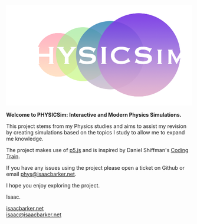 ![PHYSICSim](./imgs/dark-transparent.png)

**Welcome to PHYSICSim: Interactive and Modern Physics Simulations.**

This project stems from my Physics studies and aims to assist my revision by creating simulations based on the topics I study to allow me to expand me knowledge.

The project makes use of [p5.js](https://p5js.org/) and is inspired by Daniel Shiffman's [Coding Train](https://thecodingtrain.com/). 

If you have any issues using the project please open a ticket on Github or email [phys@isaacbarker.net](mailto:phys@isaacbarker.net).

I hope you enjoy exploring the project.

Isaac.

[isaacbarker.net](https://isaacbarker.net)<br>
[isaac@isaacbarker.net](mailto:isaac@isaacbarker.net)